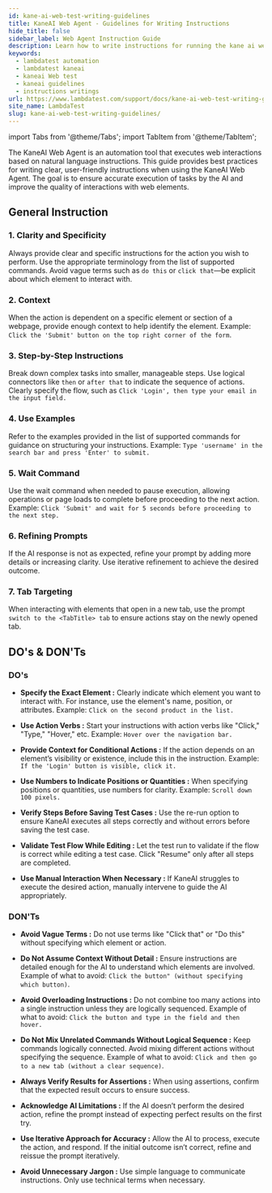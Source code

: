 ```yaml
---
id: kane-ai-web-test-writing-guidelines
title: KaneAI Web Agent - Guidelines for Writing Instructions
hide_title: false
sidebar_label: Web Agent Instruction Guide
description: Learn how to write instructions for running the kane ai web agent smoothly and without any problem
keywords:
  - lambdatest automation
  - lambdatest kaneai
  - kaneai Web test
  - kaneai guidelines
  - instructions writings
url: https://www.lambdatest.com/support/docs/kane-ai-web-test-writing-guidelines
site_name: LambdaTest
slug: kane-ai-web-test-writing-guidelines/
---
```


import Tabs from '@theme/Tabs';
import TabItem from '@theme/TabItem';

<script type="application/ld+json"
      dangerouslySetInnerHTML={{ __html: JSON.stringify({
       "@context": "https://schema.org",
        "@type": "BreadcrumbList",
        "itemListElement": [{
          "@type": "ListItem",
          "position": 1,
          "name": "Home",
          "item": "https://www.lambdatest.com"
        },{
          "@type": "ListItem",
          "position": 2,
          "name": "Support",
          "item": "https://www.lambdatest.com/support/docs/"
        },{
          "@type": "ListItem",
          "position": 3,
          "name": "KaneAI Web Test",
          "item": "https://www.lambdatest.com/support/docs/kane-ai-web-test-writing-guidelines"
        }]
      })
    }}
></script>
The KaneAI Web Agent is an automation tool that executes web interactions based on natural language instructions. This guide provides best practices for writing clear, user-friendly instructions when using the KaneAI Web Agent. The goal is to ensure accurate execution of tasks by the AI and improve the quality of interactions with web elements.

## General Instruction

### 1. Clarity and Specificity
Always provide clear and specific instructions for the action you wish to perform. Use the appropriate terminology from the list of supported commands. Avoid vague terms such as `do this` or `click that`—be explicit about which element to interact with.

### 2. Context
When the action is dependent on a specific element or section of a webpage, provide enough context to help identify the element. Example: `Click the 'Submit' button on the top right corner of the form`.

### 3. Step-by-Step Instructions
Break down complex tasks into smaller, manageable steps. Use logical connectors like `then` or `after that` to indicate the sequence of actions. Clearly specify the flow, such as `Click 'Login', then type your email in the input field.`

### 4. Use Examples
Refer to the examples provided in the list of supported commands for guidance on structuring your instructions.
Example: `Type 'username' in the search bar and press 'Enter' to submit.`

### 5. Wait Command
Use the wait command when needed to pause execution, allowing operations or page loads to complete before proceeding to the next action. Example: `Click 'Submit' and wait for 5 seconds before proceeding to the next step.`

### 6. Refining Prompts
If the AI response is not as expected, refine your prompt by adding more details or increasing clarity. Use iterative refinement to achieve the desired outcome.

### 7. Tab Targeting
When interacting with elements that open in a new tab, use the prompt `switch to the <TabTitle> tab` to ensure actions stay on the newly opened tab.

## DO's & DON'Ts

### DO's
- **Specify the Exact Element :** Clearly indicate which element you want to interact with. For instance, use the element's name, position, or attributes.
Example: `Click on the second product in the list.`

- **Use Action Verbs :** Start your instructions with action verbs like "Click," "Type," "Hover," etc.
Example: `Hover over the navigation bar.`

- **Provide Context for Conditional Actions :** If the action depends on an element’s visibility or existence, include this in the instruction. Example: `If the 'Login' button is visible, click it.`

- **Use Numbers to Indicate Positions or Quantities :** When specifying positions or quantities, use numbers for clarity. Example: `Scroll down 100 pixels.`

- **Verify Steps Before Saving Test Cases :** Use the re-run option to ensure KaneAI executes all steps correctly and without errors before saving the test case.

- **Validate Test Flow While Editing :** Let the test run to validate if the flow is correct while editing a test case. Click "Resume" only after all steps are completed.

- **Use Manual Interaction When Necessary :** If KaneAI struggles to execute the desired action, manually intervene to guide the AI appropriately.

### DON'Ts
- **Avoid Vague Terms :** Do not use terms like "Click that" or "Do this" without specifying which element or action.

- **Do Not Assume Context Without Detail :** Ensure instructions are detailed enough for the AI to understand which elements are involved. Example of what to avoid: `Click the button" (without specifying which button)`.

- **Avoid Overloading Instructions :** Do not combine too many actions into a single instruction unless they are logically sequenced. Example of what to avoid: `Click the button and type in the field and then hover.`

- **Do Not Mix Unrelated Commands Without Logical Sequence :** Keep commands logically connected. Avoid mixing different actions without specifying the sequence. Example of what to avoid: `Click and then go to a new tab (without a clear sequence)`.

- **Always Verify Results for Assertions :** When using assertions, confirm that the expected result occurs to ensure success.

- **Acknowledge AI Limitations :** If the AI doesn’t perform the desired action, refine the prompt instead of expecting perfect results on the first try.

- **Use Iterative Approach for Accuracy :** Allow the AI to process, execute the action, and respond. If the initial outcome isn’t correct, refine and reissue the prompt iteratively.

- **Avoid Unnecessary Jargon :** Use simple language to communicate instructions. Only use technical terms when necessary.